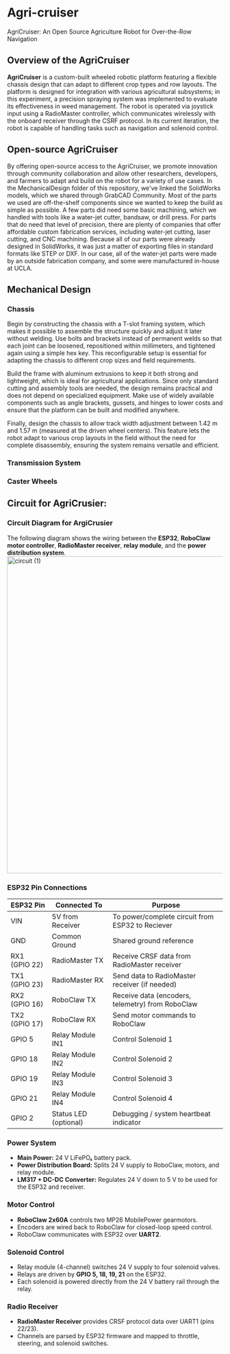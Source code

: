 # Agri-cruiser
AgriCruiser: An Open Source Agriculture Robot for Over-the-Row Navigation

## Overview of the AgriCruiser
**AgriCruiser** is a custom-built wheeled robotic platform featuring a flexible chassis design that can adapt to different crop types and row layouts. The platform is designed for integration with various agricultural subsystems; in this experiment, a precision spraying system was implemented to evaluate its effectiveness in weed management. The robot is operated via joystick input using a RadioMaster controller, which communicates wirelessly with the onboard receiver through the CSRF protocol. In its current iteration, the robot is capable of handling tasks such as navigation and solenoid control.

## Open-source AgriCruiser 
By offering open-source access to the AgriCruiser, we promote innovation through community collaboration and allow other researchers, developers, and farmers to adapt and build on the robot for a variety of use cases. In the MechanicalDesign folder of this repository, we've linked the SolidWorks models, which we shared through GrabCAD Community. Most of the parts we used are off-the-shelf components since we wanted to keep the build as simple as possible. A few parts did need some basic machining, which we handled with tools like a water-jet cutter, bandsaw, or drill press. For parts that do need that level of precision, there are plenty of companies that offer affordable custom fabrication services, including water-jet cutting, laser cutting, and CNC machining. Because all of our parts were already designed in SolidWorks, it was just a matter of exporting files in standard formats like STEP or DXF. In our case, all of the water-jet parts were made by an outside fabrication company, and some were manufactured in-house at UCLA. 

## Mechanical Design
### Chassis 
Begin by constructing the chassis with a T-slot framing system, which makes it possible to assemble the structure quickly and adjust it later without welding. Use bolts and brackets instead of permanent welds so that each joint can be loosened, repositioned within millimeters, and tightened again using a simple hex key. This reconfigurable setup is essential for adapting the chassis to different crop sizes and field requirements.

Build the frame with aluminum extrusions to keep it both strong and lightweight, which is ideal for agricultural applications. Since only standard cutting and assembly tools are needed, the design remains practical and does not depend on specialized equipment. Make use of widely available components such as angle brackets, gussets, and hinges to lower costs and ensure that the platform can be built and modified anywhere.

Finally, design the chassis to allow track width adjustment between 1.42 m and 1.57 m (measured at the driven wheel centers). This feature lets the robot adapt to various crop layouts in the field without the need for complete disassembly, ensuring the system remains versatile and efficient.
### Transmission System
### Caster Wheels 

## Circuit for AgriCrusier:
### Circuit Diagram for ArgiCrusier
The following diagram shows the wiring between the **ESP32**, **RoboClaw motor controller**, **RadioMaster receiver**, **relay module**, and the **power distribution system**.
<img width="1320" height="740" alt="circuit (1)" src="https://github.com/user-attachments/assets/de50e554-5e90-495d-9da1-14c720e1f77f" />

### ESP32 Pin Connections
| ESP32 Pin | Connected To         | Purpose                                      |
|-----------|----------------------|----------------------------------------------|
| VIN       | 5V from Receiver     | To power/complete circuit from ESP32 to Reciever                           |
| GND       | Common Ground        | Shared ground reference                      |
| RX1 (GPIO 22) | RadioMaster TX   | Receive CRSF data from RadioMaster receiver           |
| TX1 (GPIO 23) | RadioMaster RX   | Send data to RadioMaster receiver (if needed)         |
| RX2 (GPIO 16) | RoboClaw TX      | Receive data (encoders, telemetry) from RoboClaw |
| TX2 (GPIO 17) | RoboClaw RX      | Send motor commands to RoboClaw              |
| GPIO 5    | Relay Module IN1     | Control Solenoid 1                           |
| GPIO 18   | Relay Module IN2     | Control Solenoid 2                           |
| GPIO 19   | Relay Module IN3     | Control Solenoid 3                           |
| GPIO 21   | Relay Module IN4     | Control Solenoid 4                           |
| GPIO 2    | Status LED (optional)| Debugging / system heartbeat indicator       |

### Power System
- **Main Power:** 24 V LiFePO₄ battery pack.  
- **Power Distribution Board:** Splits 24 V supply to RoboClaw, motors, and relay module.  
- **LM317 + DC-DC Converter:** Regulates 24 V down to 5 V to be used for the ESP32 and receiver. 

### Motor Control
- **RoboClaw 2x60A** controls two MP26 MobilePower gearmotors.  
- Encoders are wired back to RoboClaw for closed-loop speed control.  
- RoboClaw communicates with ESP32 over **UART2**.

### Solenoid Control
- Relay module (4-channel) switches 24 V supply to four solenoid valves.  
- Relays are driven by **GPIO 5, 18, 19, 21** on the ESP32.  
- Each solenoid is powered directly from the 24 V battery rail through the relay. 

### Radio Receiver
- **RadioMaster Receiver** provides CRSF protocol data over UART1 (pins 22/23).  
- Channels are parsed by ESP32 firmware and mapped to throttle, steering, and solenoid switches.  
